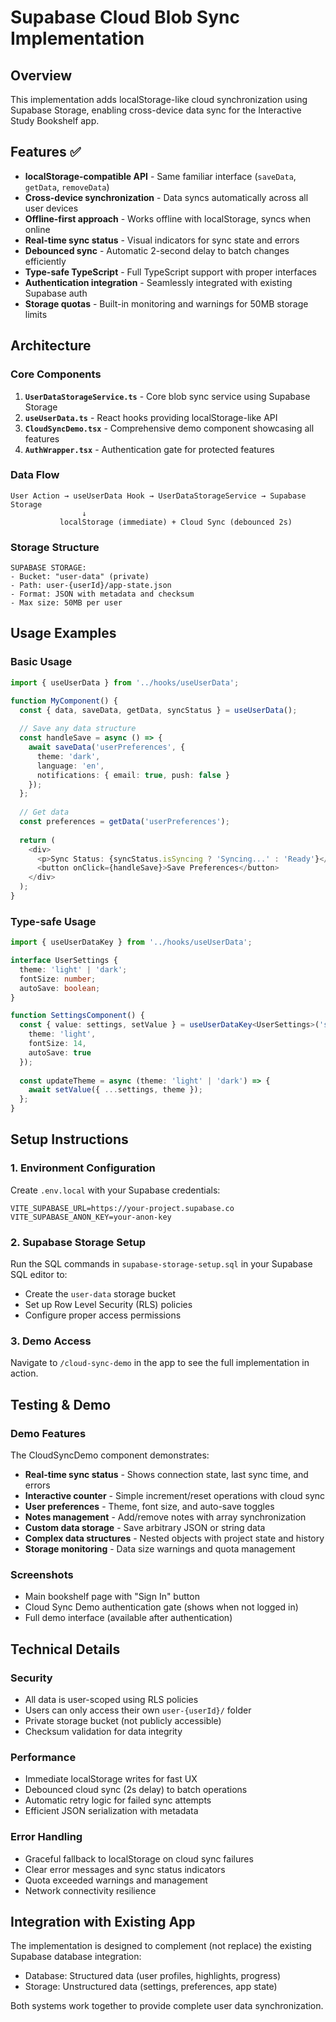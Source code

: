 # Supabase Cloud Blob Sync Implementation

## Overview
This implementation adds localStorage-like cloud synchronization using Supabase Storage, enabling cross-device data sync for the Interactive Study Bookshelf app.

## Features ✅
- **localStorage-compatible API** - Same familiar interface (`saveData`, `getData`, `removeData`)
- **Cross-device synchronization** - Data syncs automatically across all user devices
- **Offline-first approach** - Works offline with localStorage, syncs when online
- **Real-time sync status** - Visual indicators for sync state and errors
- **Debounced sync** - Automatic 2-second delay to batch changes efficiently
- **Type-safe TypeScript** - Full TypeScript support with proper interfaces
- **Authentication integration** - Seamlessly integrated with existing Supabase auth
- **Storage quotas** - Built-in monitoring and warnings for 50MB storage limits

## Architecture

### Core Components
1. **`UserDataStorageService.ts`** - Core blob sync service using Supabase Storage
2. **`useUserData.ts`** - React hooks providing localStorage-like API
3. **`CloudSyncDemo.tsx`** - Comprehensive demo component showcasing all features
4. **`AuthWrapper.tsx`** - Authentication gate for protected features

### Data Flow
```
User Action → useUserData Hook → UserDataStorageService → Supabase Storage
                ↓
           localStorage (immediate) + Cloud Sync (debounced 2s)
```

### Storage Structure
```
SUPABASE STORAGE:
- Bucket: "user-data" (private)
- Path: user-{userId}/app-state.json
- Format: JSON with metadata and checksum
- Max size: 50MB per user
```

## Usage Examples

### Basic Usage
```typescript
import { useUserData } from '../hooks/useUserData';

function MyComponent() {
  const { data, saveData, getData, syncStatus } = useUserData();
  
  // Save any data structure
  const handleSave = async () => {
    await saveData('userPreferences', {
      theme: 'dark',
      language: 'en',
      notifications: { email: true, push: false }
    });
  };
  
  // Get data
  const preferences = getData('userPreferences');
  
  return (
    <div>
      <p>Sync Status: {syncStatus.isSyncing ? 'Syncing...' : 'Ready'}</p>
      <button onClick={handleSave}>Save Preferences</button>
    </div>
  );
}
```

### Type-safe Usage
```typescript
import { useUserDataKey } from '../hooks/useUserData';

interface UserSettings {
  theme: 'light' | 'dark';
  fontSize: number;
  autoSave: boolean;
}

function SettingsComponent() {
  const { value: settings, setValue } = useUserDataKey<UserSettings>('settings', {
    theme: 'light',
    fontSize: 14,
    autoSave: true
  });
  
  const updateTheme = async (theme: 'light' | 'dark') => {
    await setValue({ ...settings, theme });
  };
}
```

## Setup Instructions

### 1. Environment Configuration
Create `.env.local` with your Supabase credentials:
```env
VITE_SUPABASE_URL=https://your-project.supabase.co
VITE_SUPABASE_ANON_KEY=your-anon-key
```

### 2. Supabase Storage Setup
Run the SQL commands in `supabase-storage-setup.sql` in your Supabase SQL editor to:
- Create the `user-data` storage bucket
- Set up Row Level Security (RLS) policies
- Configure proper access permissions

### 3. Demo Access
Navigate to `/cloud-sync-demo` in the app to see the full implementation in action.

## Testing & Demo

### Demo Features
The CloudSyncDemo component demonstrates:
- **Real-time sync status** - Shows connection state, last sync time, and errors
- **Interactive counter** - Simple increment/reset operations with cloud sync
- **User preferences** - Theme, font size, and auto-save toggles
- **Notes management** - Add/remove notes with array synchronization  
- **Custom data storage** - Save arbitrary JSON or string data
- **Complex data structures** - Nested objects with project state and history
- **Storage monitoring** - Data size warnings and quota management

### Screenshots
- Main bookshelf page with "Sign In" button
- Cloud Sync Demo authentication gate (shows when not logged in)
- Full demo interface (available after authentication)

## Technical Details

### Security
- All data is user-scoped using RLS policies
- Users can only access their own `user-{userId}/` folder
- Private storage bucket (not publicly accessible)
- Checksum validation for data integrity

### Performance
- Immediate localStorage writes for fast UX
- Debounced cloud sync (2s delay) to batch operations
- Automatic retry logic for failed sync attempts
- Efficient JSON serialization with metadata

### Error Handling
- Graceful fallback to localStorage on cloud sync failures
- Clear error messages and sync status indicators
- Quota exceeded warnings and management
- Network connectivity resilience

## Integration with Existing App
The implementation is designed to complement (not replace) the existing Supabase database integration:
- Database: Structured data (user profiles, highlights, progress)
- Storage: Unstructured data (settings, preferences, app state)

Both systems work together to provide complete user data synchronization.